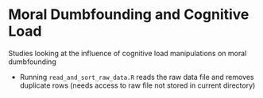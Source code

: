 # Moral Dumbfounding and Cognitive Load

Studies looking at the influence of cognitive load manipulations on moral dumbfounding

- Running `read_and_sort_raw_data.R` reads the raw data file and removes duplicate rows (needs access to raw file not stored in current directory)

